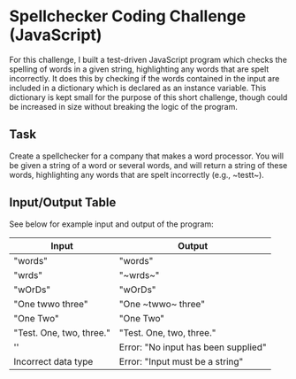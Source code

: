 # Spellchecker Coding Challenge (JavaScript)
For this challenge, I built a test-driven JavaScript program which checks the spelling of words in a given string, highlighting any words that are spelt incorrectly. It does this by checking if the words contained in the input are included in a dictionary which is declared as an instance variable. This dictionary is kept small for the purpose of this short challenge, though could be increased in size without breaking the logic of the program.

## Task
Create a spellchecker for a company that makes a word processor.
You will be given a string of a word or several words, and will return a string of these words, highlighting any words that are spelt incorrectly (e.g., ~testt~).

## Input/Output Table
See below for example input and output of the program:

__Input__                |   __Output__
-------------------------|--------------------------------------------
"words"                  |  "words"
"wrds"                   |  "~wrds~"
"wOrDs"                  |  "wOrDs"
"One twwo three"         |  "One ~twwo~ three"
"One    Two"             |  "One Two"
"Test. One, two, three." | "Test. One, two, three."
''                       |  Error: "No input has been supplied"
Incorrect data type      |  Error: "Input must be a string"
